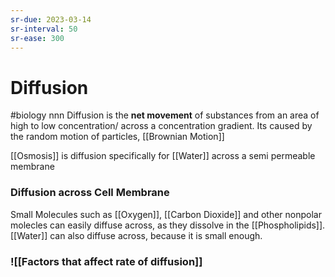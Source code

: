 ```yaml
---
sr-due: 2023-03-14
sr-interval: 50
sr-ease: 300
---
```

# Diffusion
#biology nnn
Diffusion is the **net movement** of substances from an area of high to low concentration/ across a concentration gradient.
Its caused by the random motion of particles, [[Brownian Motion]]


[[Osmosis]] is diffusion specifically for [[Water]] across a semi permeable membrane

### Diffusion across Cell Membrane
Small Molecules such as [[Oxygen]], [[Carbon Dioxide]] and other nonpolar molecles can easily diffuse across, as they dissolve in the [[Phospholipids]].
[[Water]] can also diffuse across, because it is small enough.

### ![[Factors that affect rate of diffusion]]

